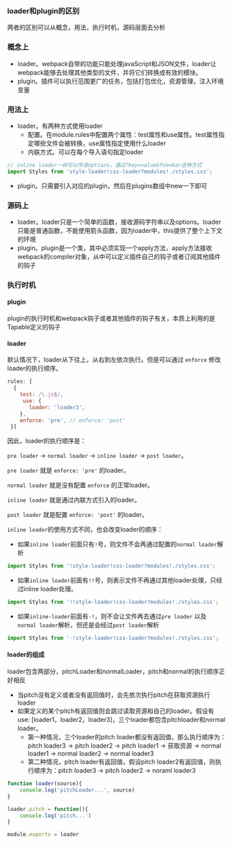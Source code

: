 ### loader和plugin的区别
两者的区别可以从概念，用法，执行时机，源码层面去分析

### 概念上
- loader。webpack自带的功能只能处理javaScript和JSON文件，loader让webpack能够去处理其他类型的文件，并将它们转换成有效的模块。
- plugin。插件可以执行范围更广的任务，包括打包优化，资源管理，注入环境变量

### 用法上
- loader。有两种方式使用loader
    + 配置。在module.rules中配置两个属性：test属性和use属性。test属性指定哪些文件会被转换，use属性指定使用什么loader
    + 内联方式。可以在每个导入语句指定loader
```javascript
// inline loader一样可以传递options，通过?key=value&foo=bar这种方式
import Styles from 'style-loader!css-loader?modules!./styles.css';
```
- plugin。只需要引入对应的plugin，然后在plugins数组中new一下即可

### 源码上
- loader。loader只是一个简单的函数，接收源码字符串以及options。loader只能是普通函数，不能使用箭头函数，因为loader中，this提供了整个上下文的环境
- plugin。plugin是一个类，其中必须实现一个apply方法，apply方法接收webpack的compiler对象，从中可以定义插件自己的钩子或者订阅其他插件的钩子

### 执行时机
#### plugin
plugin的执行时机和webpack钩子或者其他插件的钩子有关，本质上利用的是Tapable定义的钩子

#### loader
默认情况下，loader从下往上，从右到左依次执行。但是可以通过 `enforce` 修改loader的执行顺序。
```javascript
rules: [
  {
    test: /\.js$/,
     use: {
       loader: 'loader3',
    },
    enforce: 'pre', // enforce: 'post'
 }]
```
因此，loader的执行顺序是：

`pre loader` -> `normal loader` -> `inline loader` -> `post loader`。

`pre loader` 就是 `enforce: 'pre'` 的loader。

`normal loader` 就是没有配置 `enforce` 的正常loader。

`inline loader` 就是通过内联方式引入的loader。

`post loader` 就是配置 `enforce: 'post'` 的loader。

`inline loader`的使用方式不同，也会改变loader的顺序：

- 如果`inline loader`前面只有`!`号，则文件不会再通过配置的`normal loader`解析
```javascript
import Styles from '!style-loader!css-loader?modules!./styles.css';
```
- 如果`inline loader`前面有`!!`号，则表示文件不再通过其他loader处理，只经过inline loader处理。
```javascript
import Styles from '!!style-loader!css-loader?modules!./styles.css';
```
- 如果`inline-loader`前面有`-!`，则不会让文件再去通过`pre loader` 以及 `normal loader`解析，但还是会经过`post loader`解析
```javascript
import Styles from '-!style-loader!css-loader?modules!./styles.css';
```

#### loader的组成
loader包含两部分，pitchLoader和normalLoader，pitch和normal的执行顺序正好相反
- 当pitch没有定义或者没有返回值时，会先依次执行pitch在获取资源执行loader
- 如果定义的某个pitch有返回值则会跳过读取资源和自己的loader。假设有use: [loader1，loader2，loader3]，三个loader都包含pitchloader和normal loader。
    + 第一种情况，三个loader的pitch loader都没有返回值，那么执行顺序为：pitch loader3  -> pitch loader2 -> pitch loader1 -> 获取资源 -> normal loader1 ->
    normal loader2 -> normal loader3
    + 第二种情况，pitch loader有返回值，假设pitch loader2有返回值，则执行顺序为：pitch loader3 -> pitch loader2 -> noraml loader3
    
```javascript
function loader(source){
    console.log('pitchLoader...', source)
}

loader.pitch = function(){
    console.log('pitch...')
}

module.exports = loader
```
